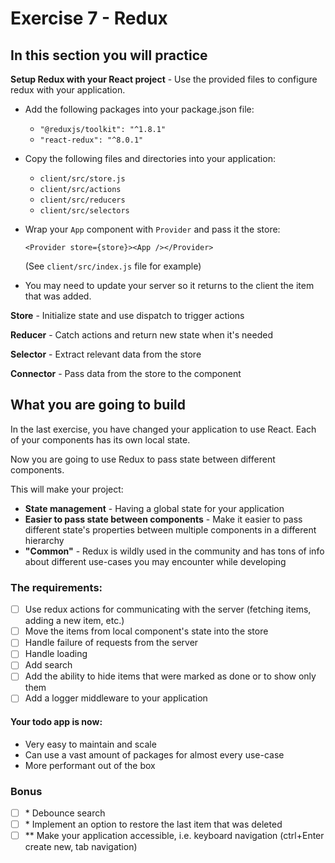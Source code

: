 # Exercise 7 - Redux

## In this section you will practice

**Setup Redux with your React project** - Use the provided files to configure redux with your application.

* Add the following packages into your package.json file:
  * `"@reduxjs/toolkit": "^1.8.1"`
  * `"react-redux": "^8.0.1"`
* Copy the following files and directories into your application:
  * `client/src/store.js`
  * `client/src/actions`
  * `client/src/reducers`
  * `client/src/selectors`
* Wrap your `App` component with `Provider` and pass it the store:
  
  `<Provider store={store}><App /></Provider>`

  (See `client/src/index.js` file for example) 
* You may need to update your server so it returns to the client the item that was added.

**Store** - Initialize state and use dispatch to trigger actions

**Reducer** - Catch actions and return new state when it's needed 

**Selector** - Extract relevant data from the store

**Connector** - Pass data from the store to the component

## What you are going to build

In the last exercise, you have changed your application to use React. Each of your components has its own local state.

Now you are going to use Redux to pass state between different components.

This will make your project:
* **State management** - Having a global state for your application
* **Easier to pass state between components** - Make it easier to pass different state's properties between multiple components in a different hierarchy
* **"Common"** - Redux is wildly used in the community and has tons of info about different use-cases you may encounter while developing

### The requirements:
- [ ] Use redux actions for communicating with the server (fetching items, adding a new item, etc.)
- [ ] Move the items from local component's state into the store
- [ ] Handle failure of requests from the server
- [ ] Handle loading
- [ ] Add search
- [ ] Add the ability to hide items that were marked as done or to show only them
- [ ] Add a logger middleware to your application

#### Your todo app is now:
- Very easy to maintain and scale
- Can use a vast amount of packages for almost every use-case
- More performant out of the box

### Bonus
- [ ] \* Debounce search
- [ ] \* Implement an option to restore the last item that was deleted
- [ ] ** Make your application accessible, i.e. keyboard navigation (ctrl+Enter create new, tab navigation)
